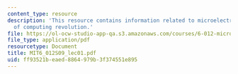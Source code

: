 ```yaml
---
content_type: resource
description: 'This resource contains information related to microelectronics: cornerstone
  of computing revolution.'
file: https://ol-ocw-studio-app-qa.s3.amazonaws.com/courses/6-012-microelectronic-devices-and-circuits-spring-2009/ff93521beaed8864979b3f374551e895_MIT6_012S09_lec01.pdf
file_type: application/pdf
resourcetype: Document
title: MIT6_012S09_lec01.pdf
uid: ff93521b-eaed-8864-979b-3f374551e895
---
```

